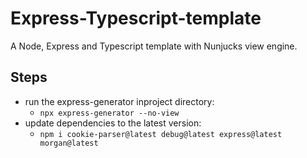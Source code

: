 # Express-Typescript-template
A Node, Express and Typescript template with Nunjucks view engine.

## Steps
-	run the express-generator inproject directory:
	-	`npx express-generator --no-view`
-	update dependencies to the latest version:
	-	`npm i cookie-parser@latest debug@latest express@latest morgan@latest`
